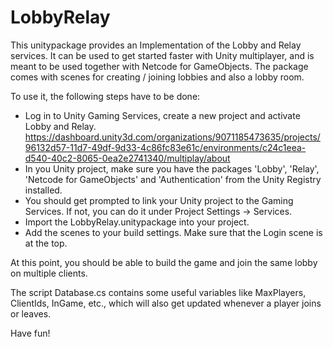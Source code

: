 # LobbyRelay
This unitypackage provides an Implementation of the Lobby and Relay services. It can be used to get started faster with Unity multiplayer, and is meant to be used together with Netcode for GameObjects.
The package comes with scenes for creating / joining lobbies and also a lobby room.

To use it, the following steps have to be done:
- Log in to Unity Gaming Services, create a new project and activate Lobby and Relay. https://dashboard.unity3d.com/organizations/9071185473635/projects/96132d57-11d7-49df-9d33-4c86fc83e61c/environments/c24c1eea-d540-40c2-8065-0ea2e2741340/multiplay/about
- In you Unity project, make sure you have the packages 'Lobby', 'Relay', 'Netcode for GameObjects' and 'Authentication' from the Unity Registry installed.
- You should get prompted to link your Unity project to the Gaming Services. If not, you can do it under Project Settings -> Services.
- Import the LobbyRelay.unitypackage into your project.
- Add the scenes to your build settings. Make sure that the Login scene is at the top.

At this point, you should be able to build the game and join the same lobby on multiple clients.

The script Database.cs contains some useful variables like MaxPlayers, ClientIds, InGame, etc., which will also get updated whenever a player joins or leaves.

Have fun!
